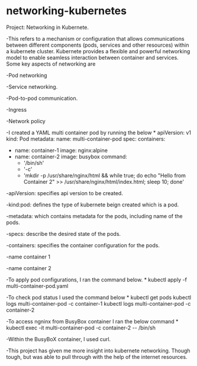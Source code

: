 # networking-kubernetes

Project: Networking in Kubernete.




-This refers to a mechanism or configuration that allows communications between different components (pods, services and other resources) within a kubernete cluster. Kubernete provides a flexible and powerful networking model to enable seamless interaction between container and services.
Some key aspects of networking are



-Pod networking




-Service networking.



-Pod-to-pod communication.



-Ingress



-Network policy



-I created a YAML multi container pod by running the below
     * apiVersion: v1
kind: Pod
metadata:
  name: multi-container-pod
spec:
  containers:
  - name: container-1
    image: nginx:alpine
  - name: container-2
    image: busybox
    command:
      - '/bin/sh'
      - '-c'
      - 'mkdir -p /usr/share/nginx/html && while true; do echo "Hello from Container 2" >> /usr/share/nginx/html/index.html; sleep 10; done'




-apiVersion: specifies api version to be created.



-kind:pod: defines the type of kubernete beign created which is a pod.


-metadata: which contains metadata for the pods, including name of the pods.



-specs: describe the desired state of the pods.



-containers: specifies the container configuration for the pods.



-name container 1


-name container 2



-To apply pod configurations, I ran the command below.
        * kubectl apply -f multi-container-pod.yaml



-To check pod status I used the command below
         * kubectl get pods
kubectl logs multi-container-pod -c container-1
kubectl logs multi-container-pod -c container-2




-To access ngninx from BusyBox container I ran the below command
            * kubectl exec -it multi-container-pod -c container-2 -- /bin/sh



-Within the BusyBoX container, I used curl.




-This project has given me more insight into kubernete networking. Though tough, but was able to pull through with the help of the internet resources.

